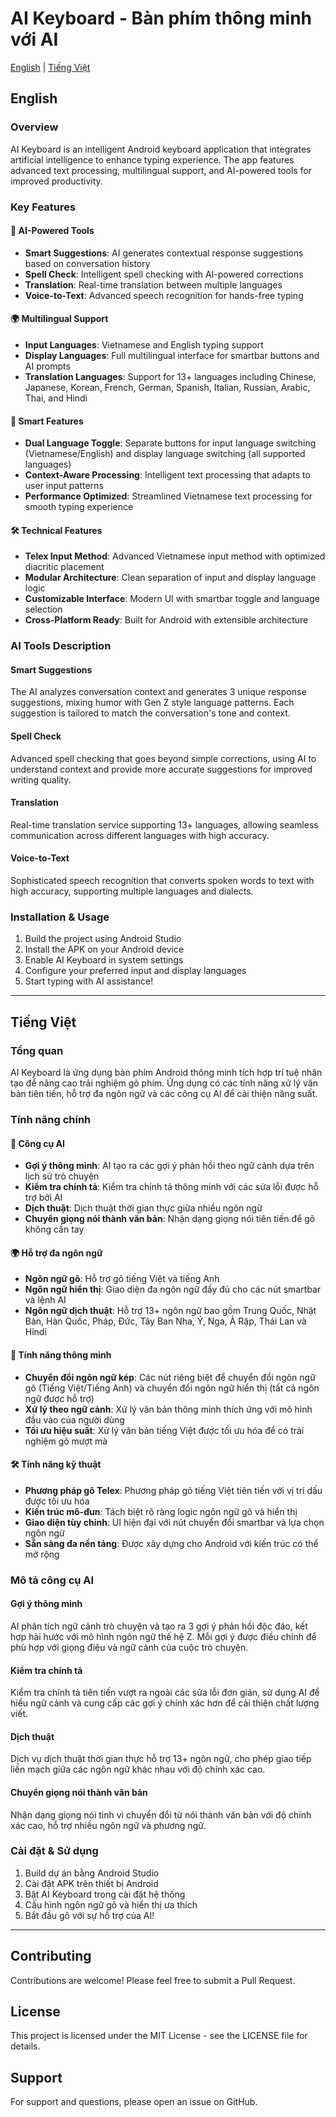 # AI Keyboard - Bàn phím thông minh với AI

[English](#english) | [Tiếng Việt](#tiếng-việt)

## English

### Overview
AI Keyboard is an intelligent Android keyboard application that integrates artificial intelligence to enhance typing experience. The app features advanced text processing, multilingual support, and AI-powered tools for improved productivity.

### Key Features

#### 🤖 AI-Powered Tools
- **Smart Suggestions**: AI generates contextual response suggestions based on conversation history
- **Spell Check**: Intelligent spell checking with AI-powered corrections
- **Translation**: Real-time translation between multiple languages
- **Voice-to-Text**: Advanced speech recognition for hands-free typing

#### 🌍 Multilingual Support
- **Input Languages**: Vietnamese and English typing support
- **Display Languages**: Full multilingual interface for smartbar buttons and AI prompts
- **Translation Languages**: Support for 13+ languages including Chinese, Japanese, Korean, French, German, Spanish, Italian, Russian, Arabic, Thai, and Hindi

#### 🎯 Smart Features
- **Dual Language Toggle**: Separate buttons for input language switching (Vietnamese/English) and display language switching (all supported languages)
- **Context-Aware Processing**: Intelligent text processing that adapts to user input patterns
- **Performance Optimized**: Streamlined Vietnamese text processing for smooth typing experience

#### 🛠️ Technical Features
- **Telex Input Method**: Advanced Vietnamese input method with optimized diacritic placement
- **Modular Architecture**: Clean separation of input and display language logic
- **Customizable Interface**: Modern UI with smartbar toggle and language selection
- **Cross-Platform Ready**: Built for Android with extensible architecture

### AI Tools Description

#### Smart Suggestions
The AI analyzes conversation context and generates 3 unique response suggestions, mixing humor with Gen Z style language patterns. Each suggestion is tailored to match the conversation's tone and context.

#### Spell Check
Advanced spell checking that goes beyond simple corrections, using AI to understand context and provide more accurate suggestions for improved writing quality.

#### Translation
Real-time translation service supporting 13+ languages, allowing seamless communication across different languages with high accuracy.

#### Voice-to-Text
Sophisticated speech recognition that converts spoken words to text with high accuracy, supporting multiple languages and dialects.

### Installation & Usage
1. Build the project using Android Studio
2. Install the APK on your Android device
3. Enable AI Keyboard in system settings
4. Configure your preferred input and display languages
5. Start typing with AI assistance!

---

## Tiếng Việt

### Tổng quan
AI Keyboard là ứng dụng bàn phím Android thông minh tích hợp trí tuệ nhân tạo để nâng cao trải nghiệm gõ phím. Ứng dụng có các tính năng xử lý văn bản tiên tiến, hỗ trợ đa ngôn ngữ và các công cụ AI để cải thiện năng suất.

### Tính năng chính

#### 🤖 Công cụ AI
- **Gợi ý thông minh**: AI tạo ra các gợi ý phản hồi theo ngữ cảnh dựa trên lịch sử trò chuyện
- **Kiểm tra chính tả**: Kiểm tra chính tả thông minh với các sửa lỗi được hỗ trợ bởi AI
- **Dịch thuật**: Dịch thuật thời gian thực giữa nhiều ngôn ngữ
- **Chuyển giọng nói thành văn bản**: Nhận dạng giọng nói tiên tiến để gõ không cần tay

#### 🌍 Hỗ trợ đa ngôn ngữ
- **Ngôn ngữ gõ**: Hỗ trợ gõ tiếng Việt và tiếng Anh
- **Ngôn ngữ hiển thị**: Giao diện đa ngôn ngữ đầy đủ cho các nút smartbar và lệnh AI
- **Ngôn ngữ dịch thuật**: Hỗ trợ 13+ ngôn ngữ bao gồm Trung Quốc, Nhật Bản, Hàn Quốc, Pháp, Đức, Tây Ban Nha, Ý, Nga, Ả Rập, Thái Lan và Hindi

#### 🎯 Tính năng thông minh
- **Chuyển đổi ngôn ngữ kép**: Các nút riêng biệt để chuyển đổi ngôn ngữ gõ (Tiếng Việt/Tiếng Anh) và chuyển đổi ngôn ngữ hiển thị (tất cả ngôn ngữ được hỗ trợ)
- **Xử lý theo ngữ cảnh**: Xử lý văn bản thông minh thích ứng với mô hình đầu vào của người dùng
- **Tối ưu hiệu suất**: Xử lý văn bản tiếng Việt được tối ưu hóa để có trải nghiệm gõ mượt mà

#### 🛠️ Tính năng kỹ thuật
- **Phương pháp gõ Telex**: Phương pháp gõ tiếng Việt tiên tiến với vị trí dấu được tối ưu hóa
- **Kiến trúc mô-đun**: Tách biệt rõ ràng logic ngôn ngữ gõ và hiển thị
- **Giao diện tùy chỉnh**: UI hiện đại với nút chuyển đổi smartbar và lựa chọn ngôn ngữ
- **Sẵn sàng đa nền tảng**: Được xây dựng cho Android với kiến trúc có thể mở rộng

### Mô tả công cụ AI

#### Gợi ý thông minh
AI phân tích ngữ cảnh trò chuyện và tạo ra 3 gợi ý phản hồi độc đáo, kết hợp hài hước với mô hình ngôn ngữ thế hệ Z. Mỗi gợi ý được điều chỉnh để phù hợp với giọng điệu và ngữ cảnh của cuộc trò chuyện.

#### Kiểm tra chính tả
Kiểm tra chính tả tiên tiến vượt ra ngoài các sửa lỗi đơn giản, sử dụng AI để hiểu ngữ cảnh và cung cấp các gợi ý chính xác hơn để cải thiện chất lượng viết.

#### Dịch thuật
Dịch vụ dịch thuật thời gian thực hỗ trợ 13+ ngôn ngữ, cho phép giao tiếp liền mạch giữa các ngôn ngữ khác nhau với độ chính xác cao.

#### Chuyển giọng nói thành văn bản
Nhận dạng giọng nói tinh vi chuyển đổi từ nói thành văn bản với độ chính xác cao, hỗ trợ nhiều ngôn ngữ và phương ngữ.

### Cài đặt & Sử dụng
1. Build dự án bằng Android Studio
2. Cài đặt APK trên thiết bị Android
3. Bật AI Keyboard trong cài đặt hệ thống
4. Cấu hình ngôn ngữ gõ và hiển thị ưa thích
5. Bắt đầu gõ với sự hỗ trợ của AI!

---

## Contributing
Contributions are welcome! Please feel free to submit a Pull Request.

## License
This project is licensed under the MIT License - see the LICENSE file for details.

## Support
For support and questions, please open an issue on GitHub.
